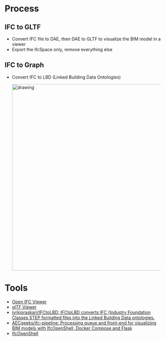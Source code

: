 # Process

## IFC to GLTF

- Convert IFC file to DAE, then DAE to GLTF to visualize the BIM model in a viewer
- Export the ifcSpace only, remove everything else

## IFC to Graph

- Convert IFC to LBD (Linked Building Data Ontologies)

  <img src="image/readme/1740606019086.png" alt="drawing" width="600"/>

# Tools

- [Open IFC Viewer](https://openifcviewer.com/#download)
- [glTF Viewer](https://gltf-viewer.donmccurdy.com/)
- [jyrkioraskari/IFCtoLBD: IFCtoLBD converts IFC (Industry Foundation Classes STEP formatted files into the Linked Building Data ontologies.](https://github.com/jyrkioraskari/IFCtoLBD)
- [AECgeeks/ifc-pipeline: Processing queue and front-end for visualizing BIM models with IfcOpenShell, Docker Compose and Flask](https://github.com/AECgeeks/ifc-pipeline)
- [IfcOpenShell](https://view.ifcopenshell.org/)

